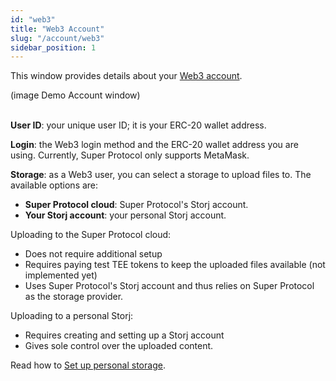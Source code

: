 ```yaml
---
id: "web3"
title: "Web3 Account"
slug: "/account/web3"
sidebar_position: 1
---
```


This window provides details about your [Web3 account](/marketplace/account#web3-account).

(image Demo Account window)
<br/>
<br/>

**User ID**: your unique user ID; it is your ERC-20 wallet address.

**Login**: the Web3 login method and the ERC-20 wallet address you are using. Currently, Super Protocol only supports MetaMask.

**Storage**: as a Web3 user, you can select a storage to upload files to. The available options are:

- **Super Protocol cloud**: Super Protocol's Storj account.
- **Your Storj account**: your personal Storj account.

Uploading to the Super Protocol cloud:

- Does not require additional setup
- Requires paying test TEE tokens to keep the uploaded files available (not implemented yet)
- Uses Super Protocol's Storj account and thus relies on Super Protocol as the storage provider.

Uploading to a personal Storj:

- Requires creating and setting up a Storj account
- Gives sole control over the uploaded content.

Read how to [Set up personal storage](/marketplace/guides/upload#step-3-set-up-personal-storage).
